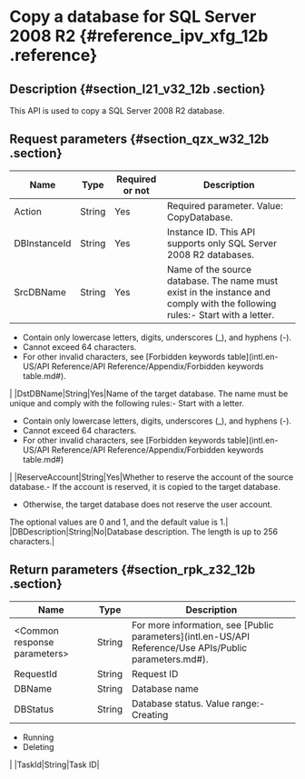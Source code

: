 # Copy a database for SQL Server 2008 R2 {#reference_ipv_xfg_12b .reference}

## Description {#section_l21_v32_12b .section}

This API is used to copy a SQL Server 2008 R2 database.

## Request parameters {#section_qzx_w32_12b .section}

|Name|Type|Required or not|Description|
|----|----|---------------|-----------|
|Action|String|Yes|Required parameter. Value: CopyDatabase.|
|DBInstanceId|String|Yes|Instance ID. This API supports only SQL Server 2008 R2 databases.|
|SrcDBName|String|Yes|Name of the source database. The name must exist in the instance and comply with the following rules:-   Start with a letter.
-   Contain only lowercase letters, digits, underscores \(\_\), and hyphens \(-\).
-   Cannot exceed 64 characters.
-   For other invalid characters, see [Forbidden keywords table](intl.en-US/API Reference/API Reference/Appendix/Forbidden keywords table.md#).

|
|DstDBName|String|Yes|Name of the target database. The name must be unique and comply with the following rules:-   Start with a letter.
-   Contain only lowercase letters, digits, underscores \(\_\), and hyphens \(-\).
-   Cannot exceed 64 characters.
-   For other invalid characters, see [Forbidden keywords table](intl.en-US/API Reference/API Reference/Appendix/Forbidden keywords table.md#)

|
|ReserveAccount|String|Yes|Whether to reserve the account of the source database.-   If the account is reserved, it is copied to the target database.
-   Otherwise, the target database does not reserve the user account.

The optional values are 0 and 1, and the default value is 1.|
|DBDescription|String|No|Database description. The length is up to 256 characters.|

## Return parameters {#section_rpk_z32_12b .section}

|Name|Type|Description|
|----|----|-----------|
|<Common response parameters\>|String|For more information, see [Public parameters](intl.en-US/API Reference/Use APIs/Public parameters.md#).|
|RequestId|String|Request ID|
|DBName|String|Database name|
|DBStatus|String|Database status. Value range:-   Creating
-   Running
-   Deleting

|
|TaskId|String|Task ID|

